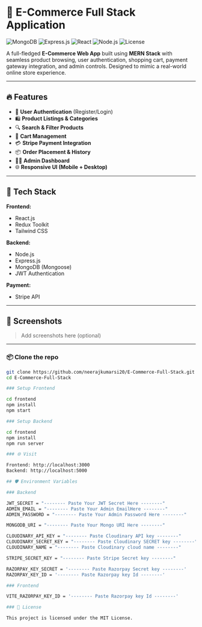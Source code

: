 # 🛒 E-Commerce Full Stack Application

![MongoDB](https://img.shields.io/badge/MongoDB-4EA94B?style=for-the-badge&logo=mongodb&logoColor=white)
![Express.js](https://img.shields.io/badge/Express.js-000000?style=for-the-badge&logo=express&logoColor=white)
![React](https://img.shields.io/badge/React-61DAFB?style=for-the-badge&logo=react&logoColor=black)
![Node.js](https://img.shields.io/badge/Node.js-339933?style=for-the-badge&logo=node.js&logoColor=white)
![License](https://img.shields.io/github/license/neerajkumarsi20/E-Commerce-Full-Stack)

A full-fledged **E-Commerce Web App** built using **MERN Stack** with seamless product browsing, user authentication, shopping cart, payment gateway integration, and admin controls. Designed to mimic a real-world online store experience.

---

## 🔥 Features

- 👤 **User Authentication** (Register/Login)
- 🛍️ **Product Listings & Categories**
- 🔍 **Search & Filter Products**
- 🛒 **Cart Management**
- 💳 **Stripe Payment Integration**
- 📦 **Order Placement & History**
- 🧑‍💼 **Admin Dashboard**
- 🌐 **Responsive UI (Mobile + Desktop)**

---

## 🧱 Tech Stack

**Frontend:**
- React.js
- Redux Toolkit
- Tailwind CSS 

**Backend:**
- Node.js
- Express.js
- MongoDB (Mongoose)
- JWT Authentication

**Payment:**
- Stripe API

---

## 📸 Screenshots

> Add screenshots here (optional)

---

### 📦 Clone the repo
```bash
git clone https://github.com/neerajkumarsi20/E-Commerce-Full-Stack.git
cd E-Commerce-Full-Stack

### Setup Frontend

cd frontend
npm install
npm start

### Setup Backend

cd frontend
npm install
npm run server

### 🌐 Visit

Frontend: http://localhost:3000
Backend: http://localhost:5000

## 🛡️ Environment Variables

### Backend

JWT_SECRET = "-------- Paste Your JWT Secret Here --------"
ADMIN_EMAIL = "-------- Paste Your Admin EmailHere --------"
ADMIN_PASSWORD = "-------- Paste Your Admin Password Here --------"

MONGODB_URI = "-------- Paste Your Mongo URI Here --------"

CLOUDINARY_API_KEY = "-------- Paste Cloudinary API key --------"
CLOUDINARY_SECRET_KEY = "-------- Paste Cloudinary SECRET key --------"
CLOUDINARY_NAME = "-------- Paste Cloudinary cloud name --------"

STRIPE_SECRET_KEY = "-------- Paste Stripe Secret key --------"

RAZORPAY_KEY_SECRET = '-------- Paste Razorpay Secret key --------'
RAZORPAY_KEY_ID = '-------- Paste Razorpay key Id --------'

### Frontend

VITE_RAZORPAY_KEY_ID = '-------- Paste Razorpay key Id --------'

### 📃 License

This project is licensed under the MIT License.


